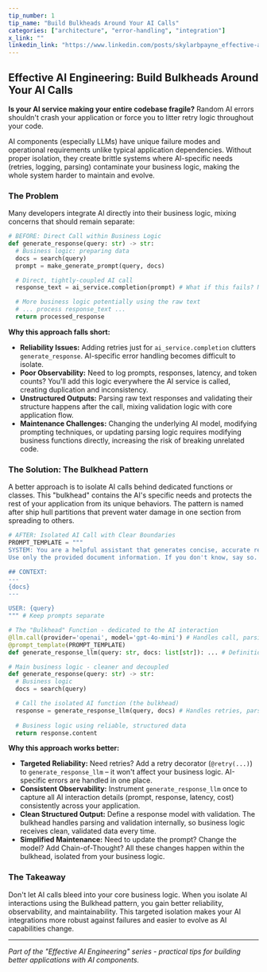 ```yaml
---
tip_number: 1
tip_name: "Build Bulkheads Around Your AI Calls"
categories: ["architecture", "error-handling", "integration"]
x_link: ""
linkedin_link: "https://www.linkedin.com/posts/skylarbpayne_effective-ai-tip-1-build-bulkheads-around-activity-7323404898300010496-pxTL?utm_source=share&utm_medium=member_desktop&rcm=ACoAABKpCf4BI_Yx2u7h66sgi5z1NF3aEYFHgps"
---
```


## Effective AI Engineering: Build Bulkheads Around Your AI Calls

**Is your AI service making your entire codebase fragile?** Random AI errors shouldn't crash your application or force you to litter retry logic throughout your code.

AI components (especially LLMs) have unique failure modes and operational requirements unlike typical application dependencies. Without proper isolation, they create brittle systems where AI-specific needs (retries, logging, parsing) contaminate your business logic, making the whole system harder to maintain and evolve.

### The Problem

Many developers integrate AI directly into their business logic, mixing concerns that should remain separate:

```python
# BEFORE: Direct Call within Business Logic
def generate_response(query: str) -> str:
  # Business logic: preparing data
  docs = search(query)
  prompt = make_generate_prompt(query, docs)

  # Direct, tightly-coupled AI call
  response_text = ai_service.completion(prompt) # What if this fails? Needs retries? Returns garbage?

  # More business logic potentially using the raw text
  # ... process response_text ...
  return processed_response
```

**Why this approach falls short:**

- **Reliability Issues:** Adding retries just for `ai_service.completion` clutters `generate_response`. AI-specific error handling becomes difficult to isolate.
- **Poor Observability:** Need to log prompts, responses, latency, and token counts? You'll add this logic everywhere the AI service is called, creating duplication and inconsistency.
- **Unstructured Outputs:** Parsing raw text responses and validating their structure happens after the call, mixing validation logic with core application flow.
- **Maintenance Challenges:** Changing the underlying AI model, modifying prompting techniques, or updating parsing logic requires modifying business functions directly, increasing the risk of breaking unrelated code.

### The Solution: The Bulkhead Pattern

A better approach is to isolate AI calls behind dedicated functions or classes. This "bulkhead" contains the AI's specific needs and protects the rest of your application from its unique behaviors. The pattern is named after ship hull partitions that prevent water damage in one section from spreading to others.

```python
# AFTER: Isolated AI Call with Clear Boundaries
PROMPT_TEMPLATE = """
SYSTEM: You are a helpful assistant that generates concise, accurate responses to user queries.
Use only the provided document information. If you don't know, say so.

## CONTEXT:
---
{docs}
---

USER: {query}
""" # Keep prompts separate

# The "Bulkhead" Function - dedicated to the AI interaction
@llm.call(provider='openai', model='gpt-4o-mini') # Handles call, parsing, retries (via decorators)
@prompt_template(PROMPT_TEMPLATE)
def generate_response_llm(query: str, docs: list[str]): ... # Definition focuses purely on inputs/outputs

# Main business logic - cleaner and decoupled
def generate_response(query: str) -> str:
  # Business logic
  docs = search(query)

  # Call the isolated AI function (the bulkhead)
  response = generate_response_llm(query, docs) # Handles retries, parsing, validation internally!
  
  # Business logic using reliable, structured data
  return response.content
```

**Why this approach works better:**

- **Targeted Reliability:** Need retries? Add a retry decorator (`@retry(...)`) to `generate_response_llm` – it won't affect your business logic. AI-specific errors are handled in one place.
- **Consistent Observability:** Instrument `generate_response_llm` once to capture all AI interaction details (prompt, response, latency, cost) consistently across your application.
- **Clean Structured Output:** Define a response model with validation. The bulkhead handles parsing and validation internally, so business logic receives clean, validated data every time.
- **Simplified Maintenance:** Need to update the prompt? Change the model? Add Chain-of-Thought? All these changes happen within the bulkhead, isolated from your business logic.

### The Takeaway

Don't let AI calls bleed into your core business logic. When you isolate AI interactions using the Bulkhead pattern, you gain better reliability, observability, and maintainability. This targeted isolation makes your AI integrations more robust against failures and easier to evolve as AI capabilities change.

---
*Part of the "Effective AI Engineering" series - practical tips for building better applications with AI components.*